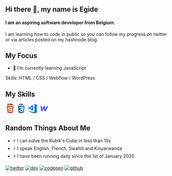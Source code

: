 ## Hi there 👋, my name is Egide

#### I am an aspiring software developer from Belgium.
I am learning how to code in public so you can follow my progress on twitter or via articles posted on my hashnode blog.

## My Focus
- 🌱 I’m currently learning JavaScript 

Skills: HTML / CSS / Webflow / WordPress

## My Skills

<img src='https://github.com/egidehirwa/egidehirwa/blob/main/.github/html.png' alt='html' height='30'>    <img src='https://github.com/egidehirwa/egidehirwa/blob/main/.github/css.png' alt='css' height='30'>    <img src='https://github.com/egidehirwa/egidehirwa/blob/main/.github/visual-studio-code.png' alt='vscode' height='30'>. <img src='
https://github.com/egidehirwa/egidehirwa/blob/main/.github/webflow.png' alt='webflow' height='30'>


## Random Things About Me

- ⚡ I can solve the Rubik's Cube in less than 15s 
- ⚡ I speak English, French, Swahili and Kinyarwanda
- ⚡ I have been running daily since the 1st of January 2020


[<img src='https://cdn.jsdelivr.net/npm/simple-icons@3.0.1/icons/twitter.svg' alt='twitter' height='20'>](https://twitter.com/egidehirwa)
[<img src='https://cdn.jsdelivr.net/npm/simple-icons@3.0.1/icons/hashnode.svg' alt='dev' height='20'>](https://hashnode.com/@egidehirwa) 
[<img src='https://cdn.jsdelivr.net/npm/simple-icons@3.0.1/icons/codepen.svg' alt='codepen' height='20'>](https://codepen.io/egidehirwa)
[<img src='https://cdn.jsdelivr.net/npm/simple-icons@3.0.1/icons/github.svg' alt='github' height='20'>](https://github.com/egidehirwa)   



